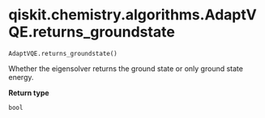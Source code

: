 # qiskit.chemistry.algorithms.AdaptVQE.returns\_groundstate

`AdaptVQE.returns_groundstate()`

Whether the eigensolver returns the ground state or only ground state energy.

**Return type**

`bool`
